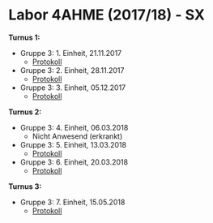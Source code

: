 # Labor 4AHME (2017/18) - SX

__Turnus 1:__ 
* Gruppe 3: 1. Einheit, 21.11.2017  
    * [Protokoll](https://github.com/HTLMechatronics/m14-la1-sx/blob/smumam14/smumam14/Protokoll1.md)
* Gruppe 3: 2. Einheit, 28.11.2017 
    * [Protokoll](https://github.com/HTLMechatronics/m14-la1-sx/blob/smumam14/smumam14/Protokoll2.md)
* Gruppe 3: 3. Einheit, 05.12.2017
    * [Protokoll](https://github.com/HTLMechatronics/m14-la1-sx/blob/smumam14/smumam14/Protokoll3.md)
 
__Turnus 2:__
* Gruppe 3: 4. Einheit, 06.03.2018  
    * Nicht Anwesend (erkrankt)
* Gruppe 3: 5. Einheit, 13.03.2018
    * [Protokoll](https://github.com/HTLMechatronics/m14-la1-sx/blob/smumam14/smumam14/Protokoll5.md)
* Gruppe 3: 6. Einheit, 20.03.2018
    * [Protokoll](https://github.com/HTLMechatronics/m14-la1-sx/blob/smumam14/smumam14/Protokoll6.md)

__Turnus 3:__
* Gruppe 3: 7. Einheit, 15.05.2018
    * [Protokoll](https://github.com/HTLMechatronics/m14-la1-sx/blob/smumam14/smumam14/Protokoll7.md)

